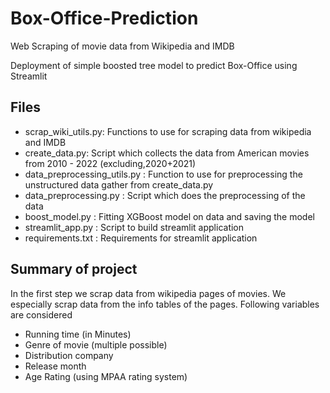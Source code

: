 # Box-Office-Prediction
Web Scraping of movie data from Wikipedia and IMDB

Deployment of simple boosted tree model to predict Box-Office using Streamlit

## Files
+ scrap_wiki_utils.py: Functions to use for scraping data from wikipedia and IMDB
+ create_data.py: Script which collects the data from American movies from 2010 - 2022 (excluding,2020+2021)
+ data_preprocessing_utils.py : Function to use for preprocessing the unstructured data gather from create_data.py
+ data_preprocessing.py : Script which does the preprocessing of the data
+ boost_model.py : Fitting XGBoost model on data and saving the model
+ streamlit_app.py : Script to build streamlit application
+ requirements.txt : Requirements for streamlit application

## Summary of project

In the first step we scrap data from wikipedia pages of movies. We especially scrap data from
the info tables of the pages. Following variables are considered

+ Running time (in Minutes)
+ Genre of movie (multiple possible) 
+ Distribution company
+ Release month
+ Age Rating (using MPAA rating system)
